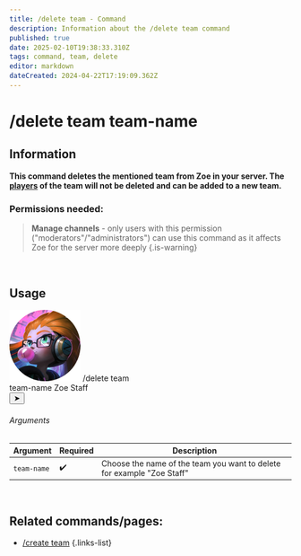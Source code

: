 ```yaml
---
title: /delete team - Command
description: Information about the /delete team command
published: true
date: 2025-02-10T19:38:33.310Z
tags: command, team, delete
editor: markdown
dateCreated: 2024-04-22T17:19:09.362Z
---
```


# /delete team team-name

## Information
**This command deletes the mentioned team from Zoe in your server. The [players](/en/terms/player) of the team will not be deleted and can be added to a new team.**
<br>

### Permissions needed:
>**Manage channels** - only users with this permission ("moderators"/"administrators") can use this command as it affects Zoe for the server more deeply {.is-warning}

<br>

## Usage
<div class="discord-preview">
    <div class="dcp-chatbar">
        <img src="/zoe_logo.png" class="dcp-avatar">
        <span class="dcp-command">/delete team</span>
        <div class="dcp-args">
            <div class="dcp-arg">
                <span class="dcp-arg-label">team-name</span>
                <span class="dcp-arg-value">Zoe Staff</span>
            </div>
        </div>
        <button class="dcp-send-btn">&#10148;</button> 
    </div>
</div>

###### Arguments
| Argument | Required | Description |
|----------|----------|-------------|
| `team-name` | :heavy_check_mark: | Choose the name of the team you want to delete for example "Zoe Staff" |
<br>

## Related commands/pages:
- [/create team](/en/commands/team/create)
{.links-list}